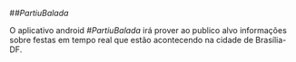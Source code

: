 #*#PartiuBalada*

O aplicativo android *#PartiuBalada* irá prover ao publico alvo informações sobre festas em tempo real que estão acontecendo na cidade de Brasília-DF.
 
